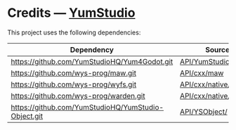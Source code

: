 # Credits — [YumStudio](./README.md)

This project uses the following dependencies:

| Dependency | Source |
|------------|--------|
| https://github.com/YumStudioHQ/Yum4Godot.git | [API/YumStudioSharp](API/YumStudioSharp) |
| https://github.com/wys-prog/maw.git | [API/cxx/maw](API/cxx/maw) |
| https://github.com/wys-prog/wyfs.git | [API/cxx/native/wyfs](API/cxx/native/wyfs) |
| https://github.com/wys-prog/warden.git | [API/cxx/native/warden](API/cxx/native/warden) |
| https://github.com/YumStudioHQ/YumStudio-Object.git | [API/YSObject/](API/YSObject/) |

